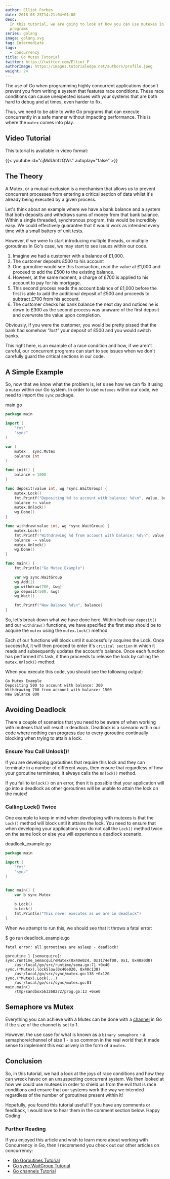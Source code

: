 ```yaml
---
author: Elliot Forbes
date: 2018-08-25T14:21:04+01:00
desc:
  In this tutorial, we are going to look at how you can use mutexes in your Go
  programs
series: golang
image: golang.svg
tag: Intermediate
tags:
  - concurrency
title: Go Mutex Tutorial
twitter: https://twitter.com/Elliot_F
authorImage: https://images.tutorialedge.net/authors/profile.jpeg
weight: 24
---
```


The use of Go when programming highly concurrent applications doesn't prevent you from writing a system that features race conditions. These race conditions can cause unexpected issues with your systems that are both hard to debug and at times, even harder to fix.

Thus, we need to be able to write Go programs that can execute concurrently in a
safe manner without impacting performance. This is where the `mutex` comes into
play.

## Video Tutorial

This tutorial is available in video format:

{{< youtube id="cjMdUmfzQWs" autoplay="false" >}}


## The Theory

A Mutex, or a mutual exclusion is a mechanism that allows us to prevent
concurrent processes from entering a critical section of data whilst it's
already being executed by a given process.

Let's think about an example where we have a bank balance and a system that both
deposits and withdraws sums of money from that bank balance. Within a single
threaded, synchronous program, this would be incredibly easy. We could
effectively guarantee that it would work as intended every time with a small
battery of unit tests.

However, if we were to start introducing multiple threads, or multiple
goroutines in Go's case, we may start to see issues within our code.

1. Imagine we had a customer with a balance of £1,000.
1. The customer deposits £500 to his account
1. One goroutine would see this transaction, read the value at £1,000 and
   proceed to add the £500 to the existing balance.
1. However, at the same moment, a charge of £700 is applied to his account to
   pay for his mortgage.
1. This second process reads the account balance of £1,000 before the first is
   able to add the additional deposit of £500 and proceeds to subtract £700 from
   his account.
1. The customer checks his bank balance the next day and notices he is down to
   £300 as the second process was unaware of the first deposit and overwrote the
   value upon completion.

Obviously, if you were the customer, you would be pretty pissed that the bank
had somehow _"lost"_ your deposit of £500 and you would switch banks.

This right here, is an example of a race condition and how, if we aren't
careful, our concurrent programs can start to see issues when we don't carefully
guard the critical sections in our code.

## A Simple Example

So, now that we know what the problem is, let's see how we can fix it using a
`mutex` within our Go system. In order to use `mutexes` within our code, we need
to import the `sync` package.

<div class="filename">main.go</div>

```go
package main

import (
    "fmt"
    "sync"
)

var (
    mutex   sync.Mutex
    balance int
)

func init() {
    balance = 1000
}

func deposit(value int, wg *sync.WaitGroup) {
    mutex.Lock()
    fmt.Printf("Depositing %d to account with balance: %d\n", value, balance)
    balance += value
    mutex.Unlock()
    wg.Done()
}

func withdraw(value int, wg *sync.WaitGroup) {
    mutex.Lock()
    fmt.Printf("Withdrawing %d from account with balance: %d\n", value, balance)
    balance -= value
    mutex.Unlock()
    wg.Done()
}

func main() {
    fmt.Println("Go Mutex Example")

	var wg sync.WaitGroup
	wg.Add(2)
    go withdraw(700, &wg)
    go deposit(500, &wg)
    wg.Wait()

    fmt.Printf("New Balance %d\n", balance)
}

```

So, let's break down what we have done here. Within both our `deposit()` and our
`withdraw()` functions, we have specified the first step should be to acquire
the `mutex` using the `mutex.Lock()` method.

Each of our functions will block until it successfully acquires the Lock. Once
successful, it will then proceed to enter it's `critical section` in which it
reads and subsequently updates the account's balance. Once each function has
performed it's task, it then proceeds to release the lock by calling the
`mutex.Unlock()` method.

When you execute this code, you should see the following output:

```plaintext
Go Mutex Example
Depositing 500 to account with balance: 300
Withdrawing 700 from account with balance: 1500
New Balance 800
```

<Quiz question="True or False: Arrays in Go have built in read/write concurrency safeguards?" A="True" B="False" correct="B" answer="False - In Go, no value is safe for concurrent read/write access. You would need to use a mutex to guard any updates to any variables." />

## Avoiding Deadlock

There a couple of scenarios that you need to be aware of when working with mutexes that will result in deadlock. Deadlock is a scenario within our code where nothing can progress due to every goroutine continually blocking when trying to attain a lock. 

### Ensure You Call Unlock()!

If you are developing goroutines that require this lock and they can terminate in a number of different ways, then ensure that regardless of how your goroutine terminates, it always calls the `Unlock()` method. 

If you fail to `Unlock()` on an error, then it is possible that your application will go into a deadlock as other goroutines will be unable to attain the lock on the mutex!

### Calling Lock() Twice 

One example to keep in mind when developing with mutexes is that the `Lock()` method will block until it attains the lock. You need to ensure that when developing your applications you do not call the `Lock()` method twice on the same lock or else you will experience a deadlock scenario. 

<div class="filename"> deadlock_example.go </div>

```go
package main

import (
	"fmt"
	"sync"
)


func main() {
	var b sync.Mutex
	
	b.Lock()
	b.Lock()
	fmt.Println("This never executes as we are in deadlock") 
}
```

When we attempt to run this, we should see that it throws a fatal error:

<div class="filename"> $ go run deadlock_example.go </div>

```output
fatal error: all goroutines are asleep - deadlock!

goroutine 1 [semacquire]:
sync.runtime_SemacquireMutex(0x40e024, 0x1174ef00, 0x1, 0x40a0d0)
	/usr/local/go/src/runtime/sema.go:71 +0x40
sync.(*Mutex).lockSlow(0x40e020, 0x40c130)
	/usr/local/go/src/sync/mutex.go:138 +0x120
sync.(*Mutex).Lock(...)
	/usr/local/go/src/sync/mutex.go:81
main.main()
	/tmp/sandbox563268272/prog.go:13 +0xe0
```

## Semaphore vs Mutex

Everything you can achieve with a Mutex can be done with a [channel](/golang/go-channels-tutorial) in Go if the size of the channel is set to 1. 

However, the use case for what is known as a `binary semaphore` - a semaphore/channel of size 1 - is so common in the real world that it made sense to implement this exclusively in the form of a `mutex`.

## Conclusion

So, in this tutorial, we had a look at the joys of race conditions and how they
can wreck havoc on an unsuspecting concurrent system. We then looked at how we
could use mutexes in order to shield us from the evil that is race conditions
and ensure that our systems work the way we intended regardless of the number of
goroutines present within it!

Hopefully, you found this tutorial useful! If you have any comments or feedback,
I would love to hear them in the comment section below. Happy Coding!

### Further Reading

If you enjoyed this article and wish to learn more about working with Concurrency
in Go, then I recommend you check out our other articles on concurrency:

* [Go Goroutines Tutorial](/golang/concurrency-with-golang-goroutines/)
* [Go sync.WaitGroup Tutorial](/golang/go-waitgroup-tutorial/)
* [Go channels Tutorial](/golang/go-channels-tutorial/)
